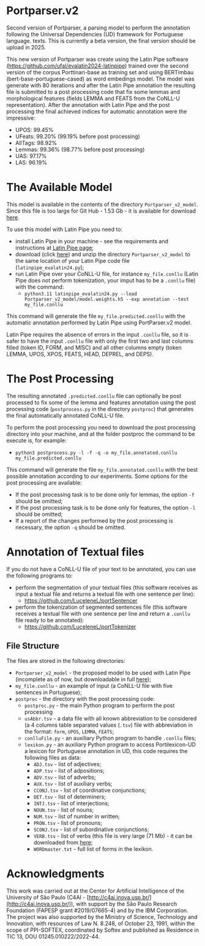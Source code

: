 # Portparser.v2

Second version of Portparser, a parsing model to perform the annotation following the Universal Dependencies (UD) framework for Portuguese language. texts. This is currently a beta version, the final version should be upload in 2025.

This new version of Portparser was create using the Latin Pipe software (https://github.com/ufal/evalatin2024-latinpipe) trained over the second version of the corpus Porttinari-base as training set and using BERTimbau (bert-base-portuguese-cased) as word embedings model. The model was generate with 80 iterations and after the Latin Pipe annotation the resulting file is submitted to a post processing code that fix some lemmas and morphological features (fields LEMMA and FEATS from the CoNLL-U representation). After the annotation with Latin Pipe and the post processing the final achieved indices for automatic annotation were the impressive:
- UPOS: 99.45%
- UFeats: 99.20% (99.19% before post processing)
- AllTags: 98.92%
- Lemmas: 99.36% (98.77% before post processing)
- UAS: 97.17%
- LAS: 96.19%


# The Available Model
This model is available in the contents of the directory `Portparser_v2_model`. Since this file is too large for Git Hub - 1.53 Gb - it is available for download [here](https://drive.google.com/file/d/1fus6fz3XTUZIVXM58T-ygemCbuFzQnqf/view?usp=sharing).

To use this model with Latin Pipe you need to:
- install Latin Pipe in your machine - see the requirements and instructions at [Latin Pipe page](https://github.com/ufal/evalatin2024-latinpipe);
- download (click [here](https://drive.google.com/file/d/1fus6fz3XTUZIVXM58T-ygemCbuFzQnqf/view?usp=sharing)) and unzip the directory `Portparser_v2_model` to the same location of your Latin Pipe code file (`latinpipe_evalatin24.py`);
- run Latin Pipe over your CoNLL-U file, for instance `my_file.conllu` (Latin Pipe does not perform tokenization, your imput has to be a `.conllu` file) with the command:
    - `python3.11 latinpipe_evalatin24.py --load Portparser_v2_model/model.weights.h5 --exp annotation --test my_file.conllu`
 
This command will generate the file `my_file.predicted.conllu` with the automatic annotation performed by Latin Pipe using PortParser.v2 model.

Latin Pipe requires the absence of errors in the input `.conllu` file, so it is safer to have the input `.conllu` file with only the first two and last columns filled (token ID, FORM, and MISC) and all other columns empty (token LEMMA, UPOS, XPOS, FEATS, HEAD, DEPREL, and DEPS).

# The Post Processing
The resulting annotated `.predicted.conllu` file can optionally be post processed to fix some of the lemma and features annotation using the post processing code (`postprocess.py` in the directory `postproc`) that generates the final automatically annotated CoNLL-U file.

To perform the post processing you need to download the post processing directory into your machine, and at the folder postproc the command to be execute is, for example:
- `python3 postprocess.py -l -f -q -o my_file.annotated.conllu my_file.predicted.conllu`

This command will generate the file `my_file.annotated.conllu` with the best possible annotation according to our experiments. Some options for the post processing are available:
- If the post processing task is to be done only for lemmas, the option `-f` should be omitted;
- If the post processing task is to be done only for features, the option `-l` should be omitted;
- If a report of the changes performed by the post processing is necessary, the option `-q` should be omitted.

# Annotation of Textual files
If you do not have a CoNLL-U file of your text to be annotated, you can use the following programs to:
- perform the segmentation of your textual files (this software receives as input a textual file and returns a textual file with one sentence per line):
    - https://github.com/LuceleneL/portSentencer
- perform the tokenization of segmented sentences file (this software receives a textual file with one sentence per line and return a `.conllu` file ready to be annotated):
    - https://github.com/LuceleneL/portTokenizer

## File Structure
The files are stored in the following directories:
- `Portparser_v2_model` - the proposed model to be used with Latin Pipe (incomplete as of now, but downloadable in full [here](https://drive.google.com/file/d/1fus6fz3XTUZIVXM58T-ygemCbuFzQnqf/view?usp=sharing));
- `my_file.conllu` - an example of input (a CoNLL-U file with five sentences in Portuguese);
- `postproc` - the directory with the post processing code:
    - `postproc.py` - the main Python program to perform the post processing
    - `usAbbr.tsv` - a data file with all known abbreviation to be considered (a 4 columns table separated values (`.tsv`) file with abbreviation in the format: `form`, `UPOS`, `LEMMA`, `FEATS`;
    - `conlluFile.py` - an auxiliary Python program to handle `.conllu` files;
    - `lexikon.py` - an auxiliary Python program to access Portilexicon-UD a lexicon for Portuguese annotation in UD, this code requires the following files as data:
        - `ADJ.tsv` - list of adjectives;
        - `ADP.tsv` - list of adpositions;
        - `ADV.tsv` - list of adverbs;
        - `AUX.tsv` - list of auxiliary verbs;
        - `CCONJ.tsv` - list of coordinative conjunctions;
        - `DET.tsv` - list of determiners;
        - `INTJ.tsv` - list of interjections;
        - `NOUN.tsv` - list of nouns;
        - `NUM.tsv` - list of number in written;
        - `PRON.tsv` - list of pronouns;
        - `SCONJ.tsv` - list of subordinative conjunctions;
        - `VERB.tsv` - list of verbs (this file is very large (71 Mb) - it can be downloaded from [here](https://drive.google.com/file/d/1N2k6W42SgGX18e_YXz7W5wiSVufWL3lq/view?usp=sharing);
        - `WORDmaster.txt` - full list of forms in the lexikon.


# Acknowledgments
This work was carried out at the Center for Artificial Intelligence of the University of São Paulo (C4AI - [http://c4ai.inova.usp.br/](http://c4ai.inova.usp.br/)), with support by the São Paulo Research Foundation (FAPESP grant #2019/07665-4) and by the IBM Corporation. The project was also supported by the Ministry of Science, Technology and Innovation, with resources of Law N. 8.248, of October 23, 1991, within the scope of PPI-SOFTEX, coordinated by Softex and published as Residence in TIC 13, DOU 01245.010222/2022-44.

